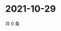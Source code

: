 # 2021-10-29

共 0 条

<!-- BEGIN WEIBO -->
<!-- 最后更新时间 Fri Oct 29 2021 00:01:07 GMT+0800 (China Standard Time) -->

<!-- END WEIBO -->
